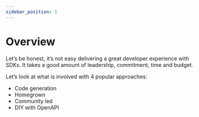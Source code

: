 ```yaml
---
sidebar_position: 1
---
```


# Overview

Let’s be honest, it’s not easy delivering a great developer experience with SDKs. It takes a good amount of leadership, commitment, time and budget. 

Let’s look at what is involved with 4 popular approaches: 

* Code generation
* Homegrown
* Community led 
* DIY with OpenAPI

